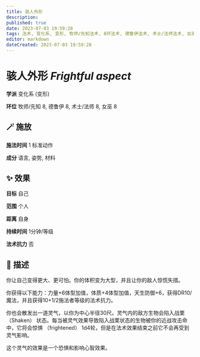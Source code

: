 ```yaml
---
title: 骇人外形
description: 
published: true
date: 2023-07-03 19:59:28
tags: 法术, 变化系, 变形, 牧师/先知法术, 8环法术, 德鲁伊法术, 术士/法师法术, 女巫法术
editor: markdown
dateCreated: 2023-07-03 19:59:28
---
```


# **骇人外形** *Frightful aspect*

**学派** 变化系 (变形) 

**环位** 牧师/先知 8, 德鲁伊 8, 术士/法师 8, 女巫 8

## 🪄 施放

**施法时间** 1 标准动作

**成分** 语言, 姿势, 材料

## ✨ 效果 

**目标** 自己 

**范围** 个人

**距离** 自身  

**持续时间** 1分钟/等级 

**法术抗力** 否

## 📖 描述

你让自己变得更大、更可怕。你的体积变为大型，并且让你的敌人惊慌失措。

你获得以下能力：力量+6体型加值，体质+4体型加值，天生防御+6，获得DR10/魔法，并且获得10+1/2施法者等级的法术抗力。

你也会散发出一道灵气，以你为中心半径30尺。灵气内的敌方生物会陷入战栗 （Shaken） 状态。每当被灵气效果导致陷入战栗状态的生物被你的近战攻击命中，它将会惊惧 （frightened） 1d4轮，但是在法术效果结束之前它不会再受到灵气影响。

这个灵气的效果是一个恐惧和影响心智效果。
    